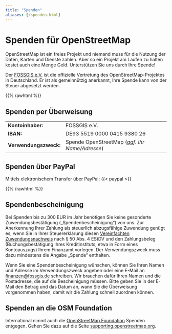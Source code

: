 ```yaml
---
title: "Spenden"
aliases: [/spenden.html]
---
```


# Spenden für OpenStreetMap

OpenStreetMap ist ein freies Projekt und niemand muss für die Nutzung der
Daten, Karten und Dienste zahlen. Aber so ein Projekt am Laufen zu halten
kostet auch eine Menge Geld. Unterstützen Sie uns durch Ihre Spende!

Der [FOSSGIS e.V.](https://www.fossgis.de/) ist die offizielle Vertretung des
OpenStreetMap-Projektes in Deutschland. Er ist als gemeinnützig anerkannt,
Ihre Spende kann von der Steuer abgesetzt werden.

{{% rawhtml %}}
<div class="grid-container">

<div class="grid-box">

## Spenden per Überweisung

<table><tbody>
    <tr><td><b>Kontoinhaber:</b></td><td>FOSSGIS e.V.</td></tr>
    <tr><td><b>IBAN:</b></td><td>DE93 5519 0000 0415 9380 26</td></tr>
    <tr><td><b>Verwendungszweck:</b></td><td>Spende OpenStreetMap (<i>ggf. Ihr Name/Adresse</i>)</td></tr>
</tbody></table>

</div>
<div class="grid-box">

## Spenden über PayPal

Mittels elektronischem Transfer über PayPal:
{{< paypal >}}

</div>
</div>
{{% /rawhtml %}}

## Spendenbescheinigung

Bei Spenden bis zu 300 EUR im Jahr benötigen Sie keine gesonderte
Zuwendungsbestätigung („Spendenbescheinigung“) von uns. Zur Anerkennung Ihrer
Zahlung als steuerlich abzugsfähige Zuwendung genügt es, wenn Sie in Ihrer
Steuererklärung diesen [Vereinfachten
Zuwendungsnachweis](https://www.fossgis.de/verein/spenden/Vereinfachter-Zuwendungsnachweis-FOSSGIS.pdf)
nach § 50 Abs. 4 EStDV und den Zahlungsbeleg (Buchungsbestätigung Ihres
Kreditinstituts, etwa in Form eines Kontoauszugs) Ihrem Finanzamt vorlegen. Der
Verwendungszweck muss dazu mindestens die Angabe „Spende“ enthalten.

Wenn Sie eine Spendenbescheinigung wünschen, können Sie Ihren Namen und Adresse
im Verwendungszweck angeben oder eine E-Mail an finanzen@fossgis.de schreiben.
Wir brauchen dafür Ihren Namen und die Postadresse, die auf die Bescheinigung
müssen. Bitte geben Sie in der E-Mail den Betrag und das Datum an, wann Sie die
Überweisung vorgenommen haben, damit wir die Zahlung schnell zuordnen können.

## Spenden an die OSM Foundation

International nimmt auch die [OpenStreetMap
Foundation](https://osmfoundation.org/) Spenden entgegen. Gehen Sie dazu
auf die Seite [supporting.openstreetmap.org](https://supporting.openstreetmap.org/).

